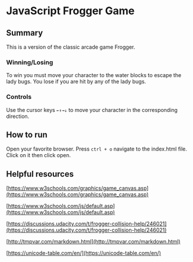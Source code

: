 ﻿# JavaScript Frogger Game

## Summary
This is a version of the classic arcade game Frogger.

### Winning/Losing
To win you must move your character to the water blocks to escape the lady bugs.
You lose if you are hit by any of the lady bugs.

### Controls
Use the cursor keys `←↑→↓` to move your character in the corresponding direction.

## How to run
Open your favorite browser. Press `ctrl + o` navigate to the index.html file. Click on it then click open.

## Helpful resources
[https://www.w3schools.com/graphics/game_canvas.asp](https://www.w3schools.com/graphics/game_canvas.asp)

[https://www.w3schools.com/js/default.asp](https://www.w3schools.com/js/default.asp)

[https://discussions.udacity.com/t/frogger-collision-help/246021](https://discussions.udacity.com/t/frogger-collision-help/246021)

[http://tmpvar.com/markdown.html](http://tmpvar.com/markdown.html)

[https://unicode-table.com/en/](https://unicode-table.com/en/)